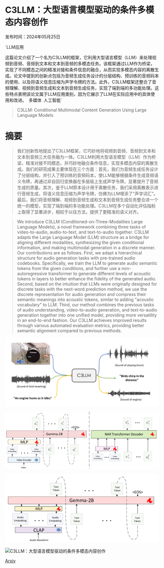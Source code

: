 # C3LLM：大型语言模型驱动的条件多模态内容创作

发布时间：2024年05月25日

`LLM应用

这篇论文介绍了一个名为C3LLM的框架，它利用大型语言模型（LLM）来处理视频到音频、音频到文本和文本到音频的多模态任务。该框架通过LLM作为桥梁，实现了不同模态之间的精准对接和条件信息的融合，从而实现多模态内容的离散生成。论文中提到的创新点包括为音频生成任务设计的分层结构、预训练的音频码本的使用、以及将语义信息压缩为声学令牌的方法。此外，C3LLM框架还整合了音频理解、视频到音频生成和文本到音频生成任务，实现了端到端的多功能处理。这些特点表明该论文属于LLM应用类别，因为它展示了LLM在实际应用中的具体使用和改进。` `多媒体` `人工智能`

> C3LLM: Conditional Multimodal Content Generation Using Large Language Models

# 摘要

> 我们创新性地提出了C3LLM框架，它巧妙地将视频到音频、音频到文本和文本到音频三大任务融为一体。C3LLM利用大型语言模型（LLM）作为桥梁，精准对接不同模态，并巧妙地融合条件信息，实现多模态内容的离散生成。我们的研究成果主要体现在三个方面：首先，我们为音频生成任务设计了分层结构，并引入了预训练的音频码本，使LLM能够根据条件生成音频语义令牌，再通过非自回归变换器在多层级上生成声学令牌，显著提升了音频生成的质量。其次，鉴于LLM原本设计用于离散任务，我们采用离散表示进行音频生成，将语义信息压缩为声学令牌，仿佛为LLM增添了“声学词汇”。最后，我们将音频理解、视频到音频生成和文本到音频生成任务整合进一个统一的模型，实现了端到端的多功能处理。C3LLM在多个自动化评估指标上取得了显著进步，相较于以往方法，提供了更精准的语义对齐。

> We introduce C3LLM (Conditioned-on-Three-Modalities Large Language Models), a novel framework combining three tasks of video-to-audio, audio-to-text, and text-to-audio together. C3LLM adapts the Large Language Model (LLM) structure as a bridge for aligning different modalities, synthesizing the given conditional information, and making multimodal generation in a discrete manner. Our contributions are as follows. First, we adapt a hierarchical structure for audio generation tasks with pre-trained audio codebooks. Specifically, we train the LLM to generate audio semantic tokens from the given conditions, and further use a non-autoregressive transformer to generate different levels of acoustic tokens in layers to better enhance the fidelity of the generated audio. Second, based on the intuition that LLMs were originally designed for discrete tasks with the next-word prediction method, we use the discrete representation for audio generation and compress their semantic meanings into acoustic tokens, similar to adding "acoustic vocabulary" to LLM. Third, our method combines the previous tasks of audio understanding, video-to-audio generation, and text-to-audio generation together into one unified model, providing more versatility in an end-to-end fashion. Our C3LLM achieves improved results through various automated evaluation metrics, providing better semantic alignment compared to previous methods.

![C3LLM：大型语言模型驱动的条件多模态内容创作](../../../paper_images/2405.16136/x1.png)

![C3LLM：大型语言模型驱动的条件多模态内容创作](../../../paper_images/2405.16136/x2.png)

![C3LLM：大型语言模型驱动的条件多模态内容创作](../../../paper_images/2405.16136/x3.png)

![C3LLM：大型语言模型驱动的条件多模态内容创作](../../../paper_images/2405.16136/x4.png)

[Arxiv](https://arxiv.org/abs/2405.16136)